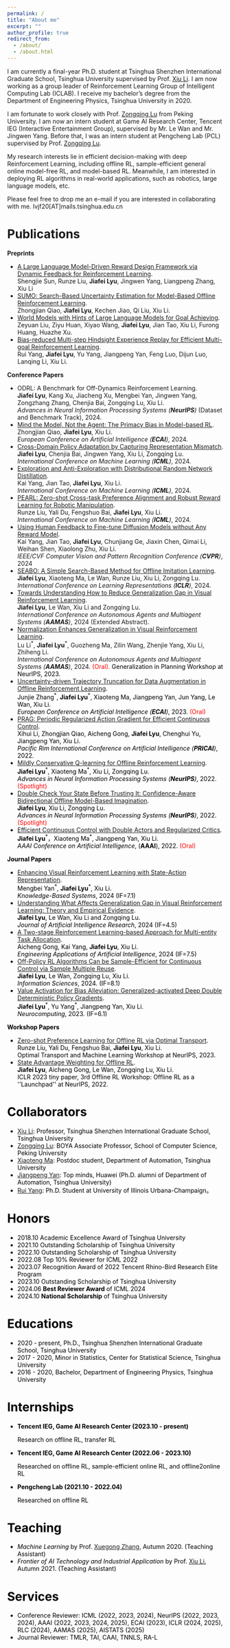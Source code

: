 ```yaml
---
permalink: /
title: "About me"
excerpt: ""
author_profile: true
redirect_from: 
  - /about/
  - /about.html
---
```


I am currently a final-year Ph.D. student at Tsinghua Shenzhen International Graduate School, Tsinghua University supervised by Prof. [Xiu Li](https://scholar.google.com/citations?user=Xrh1OIUAAAAJ&hl=en). I am now working as a group leader of Reinforcement Learning Group of Intelligent Computing Lab (ICLAB). I receive my bachelor’s degree from the Department of Engineering Physics, Tsinghua University in 2020.

I am fortunate to work closely with Prof. [Zongqing Lu](https://scholar.google.com/citations?user=k3IFtTYAAAAJ&hl=en) from Peking University. I am now an intern student at Game AI Research Center, Tencent IEG (Interactive Entertainment Group), supervised by Mr. Le Wan and Mr. Jingwen Yang. Before that, I was an intern student at Pengcheng Lab (PCL) supervised by Prof. [Zongqing Lu](https://scholar.google.com/citations?user=k3IFtTYAAAAJ&hl=en).

My research interests lie in efficient decision-making with deep Reinforcement Learning, including offline RL, sample-efficient general online model-free RL, and model-based RL. Meanwhile, I am interested in deploying RL algorithms in real-world applications, such as robotics, large language models, etc.

Please feel free to drop me an e-mail if you are interested in collaborating with me. lvjf20[AT]mails.tsinghua.edu.cn


Publications
============
**Preprints**

- [A Large Language Model-Driven Reward Design Framework via Dynamic Feedback for Reinforcement Learning](https://arxiv.org/pdf/2410.14660). <br> Shengjie Sun, Runze Liu, **Jiafei Lyu**, Jingwen Yang, Liangpeng Zhang, Xiu Li
- [SUMO: Search-Based Uncertainty Estimation for Model-Based Offline Reinforcement Learning](https://arxiv.org/pdf/2408.12970). <br> Zhongjian Qiao, **Jiafei Lyu**, Kechen Jiao, Qi Liu, Xiu Li.
- [World Models with Hints of Large Language Models for Goal Achieving](https://arxiv.org/pdf/2406.07381). <br> Zeyuan Liu, Ziyu Huan, Xiyao Wang, **Jiafei Lyu**, Jian Tao, Xiu Li, Furong Huang, Huazhe Xu.
- [Bias-reduced Multi-step Hindsight Experience Replay for Efficient Multi-goal Reinforcement Learning](https://arxiv.org/pdf/2102.12962). <br> Rui Yang, **Jiafei Lyu**, Yu Yang, Jiangpeng Yan, Feng Luo, Dijun Luo, Lanqing Li, Xiu Li.


**Conference Papers**

- ODRL: A Benchmark for Off-Dynamics Reinforcement Learning. <br> **Jiafei Lyu**, Kang Xu, Jiacheng Xu, Mengbei Yan, Jingwen Yang, Zongzhang Zhang, Chenjia Bai, Zongqing Lu, Xiu Li. <br> *Advances in Neural Information Processing Systems (**NeurIPS**)* (Dataset and Benchmark Track), 2024.
- [Mind the Model, Not the Agent: The Primacy Bias in Model-based RL](https://arxiv.org/pdf/2310.15017). <br> Zhongjian Qiao, **Jiafei Lyu**, Xiu Li. <br> *European Conference on Artificial Intelligence (**ECAI**)*, 2024.
- [Cross-Domain Policy Adaptation by Capturing Representation Mismatch](https://arxiv.org/pdf/2405.15369). <br> **Jiafei Lyu**, Chenjia Bai, Jingwen Yang, Xiu Li, Zongqing Lu. <br> *International Conference on Machine Learning (**ICML**)*, 2024.
- [Exploration and Anti-Exploration with Distributional Random Network Distillation](https://arxiv.org/pdf/2401.09750.pdf). <br> Kai Yang, Jian Tao, **Jiafei Lyu**, Xiu Li. <br> *International Conference on Machine Learning (**ICML**)*, 2024.
- [PEARL: Zero-shot Cross-task Preference Alignment and Robust Reward Learning for Robotic Manipulation](https://openreview.net/forum?id=0urN0PnNDj). <br> Runze Liu, Yali Du, Fengshuo Bai, **Jiafei Lyu**, Xiu Li. <br> *International Conference on Machine Learning (**ICML**)*, 2024.
- [Using Human Feedback to Fine-tune Diffusion Models without Any Reward Model](https://arxiv.org/pdf/2311.13231). <br> Kai Yang, Jian Tao, **Jiafei Lyu**, Chunjiang Ge, Jiaxin Chen, Qimai Li, Weihan Shen, Xiaolong Zhu, Xiu Li. <br> *IEEE/CVF Computer Vision and Pattern Recognition Conference (**CVPR**)*, 2024
- [SEABO: A Simple Search-Based Method for Offline Imitation Learning](https://openreview.net/forum?id=MNyOI3C7YB). <br> **Jiafei Lyu**, Xiaoteng Ma, Le Wan, Runze Liu, Xiu Li, Zongqing Lu. <br> *International Conference on Learning Representations (**ICLR**)*, 2024.
- [Towards Understanding How to Reduce Generalization Gap in Visual Reinforcement Learning](https://dl.acm.org/doi/abs/10.5555/3635637.3663163). <br> **Jiafei Lyu**, Le Wan, Xiu Li and Zongqing Lu. <br> *International Conference on Autonomous Agents and Multiagent Systems (**AAMAS**)*, 2024 (Extended Abstract).
- [Normalization Enhances Generalization in Visual Reinforcement Learning](https://arxiv.org/pdf/2306.00656). <br> Lu Li<sup>\*</sup>, **Jiafei Lyu**<sup>\*</sup>, Guozheng Ma, Zilin Wang, Zhenjie Yang, Xiu Li, Zhiheng Li. <br> *International Conference on Autonomous Agents and Multiagent Systems (**AAMAS**)*, 2024. <font color='red'>(Oral). <font color='black'> Generalization in Planning Workshop at NeurIPS, 2023.
- [Uncertainty-driven Trajectory Truncation for Data Augmentation in Offline Reinforcement Learning](https://arxiv.org/pdf/2304.04660). <br> Junjie Zhang<sup>\*</sup>, **Jiafei Lyu**<sup>\*</sup>, Xiaoteng Ma, Jiangpeng Yan, Jun Yang, Le Wan, Xiu Li. <br> *European Conference on Artificial Intelligence (**ECAI**)*, 2023. <font color='red'>(Oral)</font>
- [PRAG: Periodic Regularized Action Gradient for Efficient Continuous Control](https://link.springer.com/chapter/10.1007/978-3-031-20868-3_8). <br> Xihui Li, Zhongjian Qiao, Aicheng Gong, **Jiafei Lyu**, Chenghui Yu, Jiangpeng Yan, Xiu Li. <br> *Pacific Rim International Conference on Artificial Intelligence (**PRICAI**)*, 2022.
- [Mildly Conservative Q-learning for Offline Reinforcement Learning](https://openreview.net/forum?id=VYYf6S67pQc). <br> **Jiafei Lyu**<sup>\*</sup>, Xiaoteng Ma<sup>\*</sup>, Xiu Li, Zongqing Lu. <br> *Advances in Neural Information Processing Systems (**NeurIPS**)*, 2022. <font color='red'>(Spotlight)</font>
- [Double Check Your State Before Trusting It: Confidence-Aware Bidirectional Offline Model-Based Imagination](https://openreview.net/forum?id=3e3IQMLDSLP). <br> **Jiafei Lyu**, Xiu Li, Zongqing Lu. <br> *Advances in Neural Information Processing Systems (**NeurIPS**)*, 2022. <font color='red'>(Spotlight)</font>
- [Efficient Continuous Control with Double Actors and Regularized Critics](https://ojs.aaai.org/index.php/AAAI/article/view/20732/20491). <br> **Jiafei Lyu**<sup>\*</sup>，Xiaoteng Ma<sup>\*</sup>, Jiangpeng Yan, Xiu Li. <br> *AAAI Conference on Artificial Intelligence*, (**AAAI**), 2022. <font color='red'>(Oral)</font>


**Journal Papers**

- [Enhancing Visual Reinforcement Learning with State-Action Representation](https://www.sciencedirect.com/science/article/abs/pii/S0950705124011213?via%3Dihub). <br> Mengbei Yan<sup>\*</sup>, **Jiafei Lyu**<sup>\*</sup>, Xiu Li. <br> *Knowledge-Based Systems*, 2024 (IF=7.1)
- [Understanding What Affects Generalization Gap in Visual Reinforcement Learning: Theory and Empirical Evidence](https://arxiv.org/pdf/2402.02701). <br> **Jiafei Lyu**, Le Wan, Xiu Li and Zongqing Lu. <br> *Journal of Artificial Intelligence Research*, 2024 (IF=4.5)
- [A Two-stage Reinforcement Learning-based Approach for Multi-entity Task Allocation](https://arxiv.org/pdf/2407.00496). <br> Aicheng Gong, Kai Yang, **Jiafei Lyu**, Xiu Li. <br> *Engineering Applications of Artificial Intelligence*, 2024 (IF=7.5)
- [Off-Policy RL Algorithms Can be Sample-Efficient for Continuous Control via Sample Multiple Reuse](https://arxiv.org/pdf/2305.18443). <br> **Jiafei Lyu**, Le Wan, Zongqing Lu, Xiu Li. <br> *Information Sciences*, 2024. (IF=8.1)
- [Value Activation for Bias Alleviation: Generalized-activated Deep Double Deterministic Policy Gradients](https://arxiv.org/pdf/2112.11216). <br> **Jiafei Lyu**<sup>\*</sup>, Yu Yang<sup>\*</sup>, Jiangpeng Yan, Xiu Li. <br> *Neurocomputing*, 2023. (IF=6.1)


**Workshop Papers**

- [Zero-shot Preference Learning for Offline RL via Optimal Transport](https://arxiv.org/pdf/2306.03615). <br> Runze Liu, Yali Du, Fengshuo Bai, **Jiafei Lyu**, Xiu Li. <br> Optimal Transport and Machine Learning Workshop at NeurIPS, 2023.
- [State Advantage Weighting for Offline RL](https://openreview.net/forum?id=2rOD_UQfvl). <br> **Jiafei Lyu**, Aicheng Gong, Le Wan, Zongqing Lu, Xiu Li. <br> ICLR 2023 tiny paper, 3rd Offline RL Workshop: Offline RL as a ''Launchpad'' at NeurIPS, 2022.


Collaborators
======

- [Xiu Li](https://scholar.google.com/citations?user=Xrh1OIUAAAAJ&hl=en): Professor, Tsinghua Shenzhen International Graduate School, Tsinghua University
- [Zongqing Lu](https://scholar.google.com/citations?user=k3IFtTYAAAAJ&hl=en): BOYA Associate Professor, School of Computer Science, Peking University
- [Xiaoteng Ma](https://scholar.google.com/citations?user=CeDFnNMAAAAJ&hl=en): Postdoc student, Department of Automation, Tsinghua University
- [Jiangpeng Yan](https://scholar.google.com/citations?user=qZXFEbMAAAAJ&hl=en): Top minds, Huawei (Ph.D. alumni of Department of Automation, Tsinghua University)
- [Rui Yang](https://scholar.google.com/citations?user=QHSUy3MAAAAJ&hl=en): Ph.D. Student at University of Illinois Urbana-Champaign。

Honors
===============

- 2018.10 Academic Excellence Award of Tsinghua University
- 2021.10 Outstanding Scholarship of Tsinghua University
- 2022.10 Outstanding Scholarship of Tsinghua University
- 2022.08 Top 10\% Reviewer for ICML 2022
- 2023.07 Recognition Award of 2022 Tencent Rhino-Bird Research Elite Program
- 2023.10 Outstanding Scholarship of Tsinghua University
- 2024.06 **Best Reviewer Award** of ICML 2024
- 2024.10 **National Scholarship** of Tsinghua University

Educations
==============

- 2020 - present, Ph.D., Tsinghua Shenzhen International Graduate School, Tsinghua University
- 2017 - 2020, Minor in Statistics, Center for Statistical Science, Tsinghua University
- 2016 - 2020, Bachelor, Department of Engineering Physics, Tsinghua University

Internships
==============

- **Tencent IEG, Game AI Research Center (2023.10 - present)**

    Research on offline RL, transfer RL

- **Tencent IEG, Game AI Research Center (2022.06 - 2023.10)**

    Researched on offline RL, sample-efficient online RL, and offline2online RL

- **Pengcheng Lab (2021.10 - 2022.04)**

    Researched on offline RL
 
Teaching
==============

- *Machine Learning* by Prof. [Xuegong Zhang](https://scholar.google.com/citations?user=o2ZRDe4AAAAJ&hl=en&oi=ao), Autumn 2020. (Teaching Assistant)
- *Frontier of AI Technology and Industrial Application* by Prof. [Xiu Li](https://scholar.google.com/citations?user=Xrh1OIUAAAAJ&hl=en), Autumn 2021. (Teaching Assistant)


Services
===============

- Conference Reviewer: ICML (2022, 2023, 2024), NeurIPS (2022, 2023, 2024), AAAI (2022, 2023, 2024, 2025), ECAI (2023), ICLR (2024, 2025), RLC (2024), AAMAS (2025), AISTATS (2025)
- Journal Reviewer: TMLR, TAI, CAAI, TNNLS, RA-L


<script type="text/javascript" id="clustrmaps" src="//clustrmaps.com/map_v2.js?d=H0wdq5Yt_5DevaMQDScKGgo6jqadE8y4Cjc-Wts5J_Q&cl=ffffff&w=a"></script>
